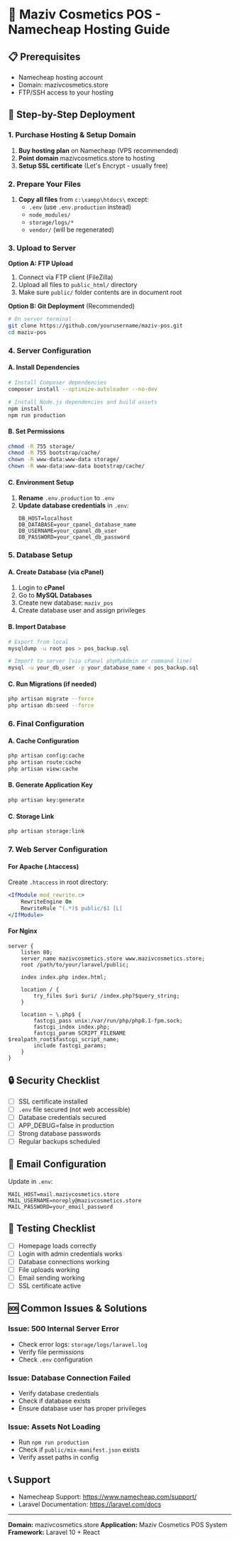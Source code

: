 # 🚀 Maziv Cosmetics POS - Namecheap Hosting Guide

## 📋 Prerequisites
- Namecheap hosting account
- Domain: mazivcosmetics.store
- FTP/SSH access to your hosting

## 🔧 Step-by-Step Deployment

### 1. Purchase Hosting & Setup Domain
1. **Buy hosting plan** on Namecheap (VPS recommended)
2. **Point domain** mazivcosmetics.store to hosting
3. **Setup SSL certificate** (Let's Encrypt - usually free)

### 2. Prepare Your Files
1. **Copy all files** from `c:\xampp\htdocs\` except:
   - `.env` (use `.env.production` instead)
   - `node_modules/`
   - `storage/logs/*`
   - `vendor/` (will be regenerated)

### 3. Upload to Server
**Option A: FTP Upload**
1. Connect via FTP client (FileZilla)
2. Upload all files to `public_html/` directory
3. Make sure `public/` folder contents are in document root

**Option B: Git Deployment** (Recommended)
```bash
# On server terminal
git clone https://github.com/yourusername/maziv-pos.git
cd maziv-pos
```

### 4. Server Configuration

#### A. Install Dependencies
```bash
# Install Composer dependencies
composer install --optimize-autoloader --no-dev

# Install Node.js dependencies and build assets
npm install
npm run production
```

#### B. Set Permissions
```bash
chmod -R 755 storage/
chmod -R 755 bootstrap/cache/
chown -R www-data:www-data storage/
chown -R www-data:www-data bootstrap/cache/
```

#### C. Environment Setup
1. **Rename** `.env.production` to `.env`
2. **Update database credentials** in `.env`:
   ```
   DB_HOST=localhost
   DB_DATABASE=your_cpanel_database_name
   DB_USERNAME=your_cpanel_db_user
   DB_PASSWORD=your_cpanel_db_password
   ```

### 5. Database Setup

#### A. Create Database (via cPanel)
1. Login to **cPanel**
2. Go to **MySQL Databases**
3. Create new database: `maziv_pos`
4. Create database user and assign privileges

#### B. Import Database
```bash
# Export from local
mysqldump -u root pos > pos_backup.sql

# Import to server (via cPanel phpMyAdmin or command line)
mysql -u your_db_user -p your_database_name < pos_backup.sql
```

#### C. Run Migrations (if needed)
```bash
php artisan migrate --force
php artisan db:seed --force
```

### 6. Final Configuration

#### A. Cache Configuration
```bash
php artisan config:cache
php artisan route:cache
php artisan view:cache
```

#### B. Generate Application Key
```bash
php artisan key:generate
```

#### C. Storage Link
```bash
php artisan storage:link
```

### 7. Web Server Configuration

#### For Apache (.htaccess)
Create `.htaccess` in root directory:
```apache
<IfModule mod_rewrite.c>
    RewriteEngine On
    RewriteRule ^(.*)$ public/$1 [L]
</IfModule>
```

#### For Nginx
```nginx
server {
    listen 80;
    server_name mazivcosmetics.store www.mazivcosmetics.store;
    root /path/to/your/laravel/public;
    
    index index.php index.html;
    
    location / {
        try_files $uri $uri/ /index.php?$query_string;
    }
    
    location ~ \.php$ {
        fastcgi_pass unix:/var/run/php/php8.1-fpm.sock;
        fastcgi_index index.php;
        fastcgi_param SCRIPT_FILENAME $realpath_root$fastcgi_script_name;
        include fastcgi_params;
    }
}
```

## 🔒 Security Checklist
- [ ] SSL certificate installed
- [ ] `.env` file secured (not web accessible)
- [ ] Database credentials secured
- [ ] APP_DEBUG=false in production
- [ ] Strong database passwords
- [ ] Regular backups scheduled

## 📧 Email Configuration
Update in `.env`:
```
MAIL_HOST=mail.mazivcosmetics.store
MAIL_USERNAME=noreply@mazivcosmetics.store
MAIL_PASSWORD=your_email_password
```

## 🎯 Testing Checklist
- [ ] Homepage loads correctly
- [ ] Login with admin credentials works
- [ ] Database connections working
- [ ] File uploads working
- [ ] Email sending working
- [ ] SSL certificate active

## 🆘 Common Issues & Solutions

### Issue: 500 Internal Server Error
- Check error logs: `storage/logs/laravel.log`
- Verify file permissions
- Check `.env` configuration

### Issue: Database Connection Failed
- Verify database credentials
- Check if database exists
- Ensure database user has proper privileges

### Issue: Assets Not Loading
- Run `npm run production`
- Check if `public/mix-manifest.json` exists
- Verify asset paths in config

## 📞 Support
- Namecheap Support: https://www.namecheap.com/support/
- Laravel Documentation: https://laravel.com/docs

---
**Domain:** mazivcosmetics.store
**Application:** Maziv Cosmetics POS System
**Framework:** Laravel 10 + React
